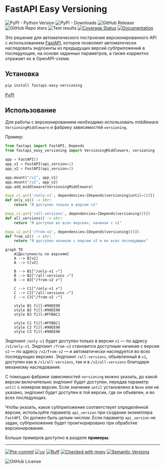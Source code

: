 # FastAPI Easy Versioning

![PyPI - Python Version](https://img.shields.io/pypi/pyversions/fastapi-easy-versioning)
![PyPI - Downloads](https://img.shields.io/pypi/dm/fastapi-easy-versioning)
![GitHub Release](https://img.shields.io/github/v/release/feodor-ra/fastapi-easy-versionings)
![GitHub Repo stars](https://img.shields.io/github/stars/feodor-ra/fastapi-easy-versioning?style=flat)
![Test results](https://github.com/feodor-ra/fastapi-easy-versioning/actions/workflows/tests.yml/badge.svg)
[![Coverage Status](https://coveralls.io/repos/github/feodor-ra/fastapi-easy-versioning/badge.svg?branch=master)](https://coveralls.io/github/feodor-ra/fastapi-easy-versioning?branch=master)
[![Documentation](https://img.shields.io/badge/docs-mkdocs-blue)](https://feodor-ra.github.io/fastapi-easy-versioning/)

Это решение для автоматического построения версионированного API с использованием [FastAPI](https://fastapi.tiangolo.com), которое позволяет автоматически наследовать эндпоинты из предыдущих версий субприложений в последующие, на основе заданных параметров, а также корректно отражает их в OpenAPI-схеме.

## Установка

```bash
pip install fastapi-easy-versioning
```

[PyPI](https://pypi.org/project/fastapi-easy-versioning/)

## Использование

Для работы с версионированием необходимо использовать middleware `VersioningMiddleware` и фабрику зависимостей `versioning`.

Пример:

```python
from fastapi import FastAPI, Depends
from fastapi_easy_versioning import VersioningMiddleware, versioning

app = FastAPI()
app_v1 = FastAPI(api_version=1)
app_v2 = FastAPI(api_version=2)

app.mount("/v1", app_v1)
app.mount("/v2", app_v2)
app.add_middleware(VersioningMiddleware)

@app_v1.get('/only-v1', dependencies=[Depends(versioning(until=1))])
def only_v1() -> str:
    return "Я доступен только в версии v1"

@app_v1.get('/all-versions', dependencies=[Depends(versioning())])
def all_versions() -> str:
    return "Я доступен во всех версиях, начиная с v1"

@app_v2.get('/from-v2', dependencies=[Depends(versioning())])
def from_v2() -> str:
    return "Я доступен начиная с версии v2 и во всех последующих"
```

```mermaid
graph TD
    A[Доступность по версиям]
    A --> B[v1]
    A --> C[v2]

    B --> B1["/only-v1 ✓"]
    B --> B2["/all-versions ✓"]
    B --> B3["/from-v2 ✗"]

    C --> C1["/only-v1 ✗"]
    C --> C2["/all-versions ✓"]
    C --> C3["/from-v2 ✓"]

    style B1 fill:#90EE90
    style B2 fill:#90EE90
    style B3 fill:#FFB6C1

    style C1 fill:#FFB6C1
    style C2 fill:#90EE90
    style C3 fill:#90EE90
```

Эндпоинт `/only-v1` будет доступен только в версии `v1` — по адресу `/v1/only-v1`.
Эндпоинт `/from-v2` становится доступным начиная с версии `v2` — по адресу `/v2/from-v2` — и автоматически наследуется во всех последующих версиях.
Эндпоинт `/all-versions`, объявленный в `v1`, доступен как в `/v1/all-versions`, так и в `/v2/all-versions` благодаря механизму наследования.

С помощью фабрики зависимостей `versioning` можно указать, до какой версии включительно эндпоинт будет доступен, передав параметр `until` с номером версии. Если значение `until` установлено в `None` или не указано, эндпоинт будет доступен в той версии, где он объявлен, и во всех последующих.

Чтобы указать, какое субприложение соответствует определённой версии, используйте параметр `api_version` при создании экземпляра `FastAPI`. Он должен быть целым числом. Если параметр `api_version` не задан, субприложение будет проигнорировано при обработке версионирования.

Больше примеров доступно в разделе **примеры**.

---

[![Pre-commit](https://img.shields.io/badge/pre--commit-enabled-brightgreen?logo=pre-commit&logoColor=white)](https://github.com/feodor-ra/fastapi-easy-versioning/blob/master/.pre-commit-config.yaml)
[![uv](https://img.shields.io/endpoint?url=https://raw.githubusercontent.com/astral-sh/uv/main/assets/badge/v0.json)](https://github.com/astral-sh/uv)
[![Ruff](https://img.shields.io/endpoint?url=https://raw.githubusercontent.com/astral-sh/ruff/main/assets/badge/v2.json)](https://github.com/astral-sh/ruff)
[![Checked with mypy](http://www.mypy-lang.org/static/mypy_badge.svg)](http://mypy-lang.org/)
[![Semantic Versions](https://img.shields.io/badge/%20%20%F0%9F%93%A6%F0%9F%9A%80-semantic--versions-e10079.svg)](https://github.com/feodor-ra/fastapi-easy-versioning/releases)

![GitHub License](https://img.shields.io/github/license/feodor-ra/fastapi-easy-versioning)
